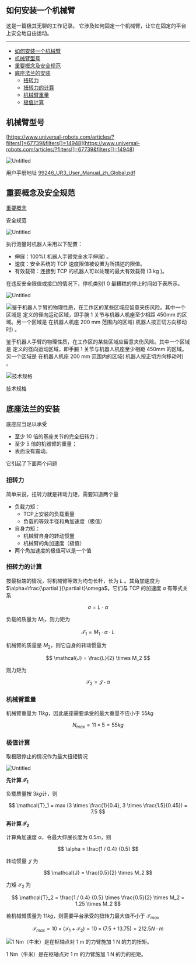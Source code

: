 ## 如何安装一个机械臂

这是一篇极其无聊的工作记录。
它涉及如何固定一个机械臂，让它在固定的平台上安全地自由运动。

---

- [如何安装一个机械臂](#如何安装一个机械臂)
- [机械臂型号](#机械臂型号)
- [重要概念及安全规范](#重要概念及安全规范)
- [底座法兰的安装](#底座法兰的安装)
  - [扭转力](#扭转力)
  - [扭转力的计算](#扭转力的计算)
  - [机械臂重量](#机械臂重量)
  - [极值计算](#极值计算)

## 机械臂型号

[https://www.universal-robots.com/articles/?filters[]=67739&filters[]=14948](https://www.universal-robots.com/articles/?filters[]=67739&filters[]=14948)

![Untitled](%E5%A6%82%E4%BD%95%E5%AE%89%E8%A3%85%E4%B8%80%E4%B8%AA%E6%9C%BA%E6%A2%B0%E8%87%82%2012b5d61dd3724b05b940c911bd89a8d5/Untitled.png)

用户手册地址 [99246_UR3_User_Manual_zh_Global.pdf](https://s3-eu-west-1.amazonaws.com/ur-support-site/105299/99246_UR3_User_Manual_zh_Global.pdf)

## 重要概念及安全规范

[重要概念](https://www.notion.so/08a62ca17d7f42ec991954dc7ae783ba)

安全规范

![Untitled](%E5%A6%82%E4%BD%95%E5%AE%89%E8%A3%85%E4%B8%80%E4%B8%AA%E6%9C%BA%E6%A2%B0%E8%87%82%2012b5d61dd3724b05b940c911bd89a8d5/Untitled%201.png)

执行测量时机器人采用以下配置：

- 伸展：100%( 机器人手臂完全水平伸展) 。
- 速度：安全系统的 TCP 速度限值被设置为所描述的限值。
- 有效载荷：连接到 TCP 的机器人可以处理的最大有效载荷 (3 kg )。

在违反安全限值或接口的情况下，停机类别1 0 最糟糕的停止时间如下表所示。

![Untitled](%E5%A6%82%E4%BD%95%E5%AE%89%E8%A3%85%E4%B8%80%E4%B8%AA%E6%9C%BA%E6%A2%B0%E8%87%82%2012b5d61dd3724b05b940c911bd89a8d5/Untitled%202.png)

![鉴于机器人手臂的物理性质，在工作区的某些区域应留意夹伤风险。其中一个区域是
定义的径向运动区域，即手腕 1 关节与机器人机座至少相距 450mm 的区域。另一个区域是
在机器人机座 200 mm 范围内的区域( 机器人按正切方向移动时) 。](%E5%A6%82%E4%BD%95%E5%AE%89%E8%A3%85%E4%B8%80%E4%B8%AA%E6%9C%BA%E6%A2%B0%E8%87%82%2012b5d61dd3724b05b940c911bd89a8d5/Untitled%203.png)

鉴于机器人手臂的物理性质，在工作区的某些区域应留意夹伤风险。其中一个区域是
定义的径向运动区域，即手腕 1 关节与机器人机座至少相距 450mm 的区域。另一个区域是
在机器人机座 200 mm 范围内的区域( 机器人按正切方向移动时) 。

![技术规格](%E5%A6%82%E4%BD%95%E5%AE%89%E8%A3%85%E4%B8%80%E4%B8%AA%E6%9C%BA%E6%A2%B0%E8%87%82%2012b5d61dd3724b05b940c911bd89a8d5/Untitled%204.png)

技术规格

## 底座法兰的安装

底座应当足以承受

- 至少 10 倍的基座关节的完全扭转力；
- 至少 5 倍的机器臂的重量；
- 表面没有震动。

它引起了下面两个问题

### 扭转力

简单来说，扭转力就是转动力矩，需要知道两个量

- 负载力矩：
    - TCP上安装的负载重量
    - 负载的等效半径和角加速度（极值）
- 自身力矩：
    - 机械臂自身的转动惯量
    - 机械臂的角加速度（极值）
- 两个角加速度的极值可以是一个值

### 扭转力的计算

按最极端的情况，将机械臂等效为均匀长杆，长为 $L$ 。其角加速度为 $\alpha=\frac{\partial }{\partial t}\omega$。它们与 TCP 的加速度 $a$ 有等式关系

$$
a=L \cdot \alpha
$$

负载的质量为 $M_1$，则力矩为

$$
\mathcal{T}_1=M_1 \cdot \alpha \cdot L
$$

机械臂的质量是 $M_2$，则它自身的转动惯量为

$$
\mathcal{J} = \frac{L}{2} \times M_2
$$

则力矩为

$$
\mathcal{T}_2 = \mathcal{J} \cdot \alpha
$$

### 机械臂重量

机械臂重量为 $11kg$，因此底座需要承受的最大重量不应小于 $55kg$

$$
N_{max} = 11 \times 5 = 55 kg
$$

### 极值计算

取极限停止的情况作为最大扭矩情况

![Untitled](%E5%A6%82%E4%BD%95%E5%AE%89%E8%A3%85%E4%B8%80%E4%B8%AA%E6%9C%BA%E6%A2%B0%E8%87%82%2012b5d61dd3724b05b940c911bd89a8d5/Untitled%202.png)

**先计算 $\mathcal{T}_1$**

负载质量按 $3kg$计，则

$$
\mathcal{T}_1 = max (3 \times \frac{1}{0.4}, 3 \times \frac{1.5}{0.45}) = 7.5
$$

**再计算 $\mathcal{T}_2$**

计算角加速度 $\alpha$，令最大伸展长度为 $0.5m$，则

$$
\alpha = \frac{1 / 0.4}  {0.5}
$$

转动惯量 $\mathcal{J}$ 为

$$
\mathcal{J} = \frac{0.5}{2} \times M_2
$$

力矩 $\mathcal{T}_2$ 为

$$
\mathcal{T}_2 = \frac{1 / 0.4}  {0.5} \times \frac{0.5}{2} \times M_2 = 1.25 \times M_2
$$

若机械臂质量为 $11kg$，则需要平台承受的扭转力最大值不小于 $\mathcal{T}_{max}$

$$
\mathcal{T}_{max} = 10 \times (\mathcal{T}_1 + \mathcal{T}_2) = 10 \times (7.5 + 13.75) = 212.5 N \cdot m
$$

![1 Nm（牛米）是在枢轴点对 1 m 的力臂施加 1 N 的力的扭矩。](%E5%A6%82%E4%BD%95%E5%AE%89%E8%A3%85%E4%B8%80%E4%B8%AA%E6%9C%BA%E6%A2%B0%E8%87%82%2012b5d61dd3724b05b940c911bd89a8d5/Untitled%205.png)

1 Nm（牛米）是在枢轴点对 1 m 的力臂施加 1 N 的力的扭矩。
